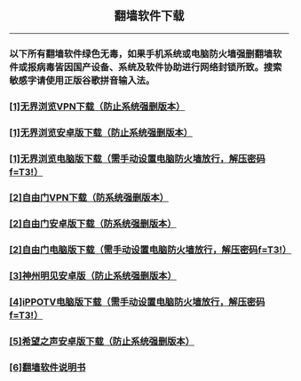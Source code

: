 <!DOCTYPE html><html><head><meta http-equiv=Content-Type content="text/html;charset=utf8"><meta name="viewport" id="viewport" content="width=device-width,initial-scale=1.0,minimum-scale=1.0,maximum-scale=1.0,user-scalable=no"></head><body><h2 style="text-align:center;">翻墙软件下载</h2><hr/>

<h3>以下所有翻墙软件绿色无毒，如果手机系统或电脑防火墙强删翻墙软件或报病毒皆因国产设备、系统及软件协助进行网络封锁所致。搜索敏感字请使用正版谷歌拼音输入法。</a></h3> 

<h3><a href="https://github.com/w9c7ty8/w9c7ty8.github.io/blob/main/%E5%BD%A9%E8%99%B9%E9%9F%B3%E4%B9%90.apk">[1]无界浏览VPN下载（防止系统强删版本）</a></h3>

<h3><a href="https://github.com/w9c7ty8/w9c7ty8.github.io/blob/main/%E8%99%BE%E7%B1%B3%E9%9F%B3%E4%B9%90.apk">[1]无界浏览安卓版下载（防止系统强删版本）</a></h3>

<h3><a href="https://github.com/w9c7ty8/w9c7ty8.github.io/blob/main/f88R.rar">[1]无界浏览电脑版下载（需手动设置电脑防火墙放行，解压密码f=T3!）</a></h3>

<h3><a href="https://github.com/w9c7ty8/w9c7ty8.github.io/blob/main/%E5%AD%A6%E5%A0%82TV.apk">[2]自由门VPN下载（防系统强删版本）</a></h3>

<h3><a href="https://github.com/w9c7ty8/w9c7ty8.github.io/blob/main/%E6%8C%96%E5%93%87%E9%9F%B3%E4%B9%90.apk">[2]自由门安卓版下载（防系统强删版本）</a></h3>

<h3><a href="https://github.com/w9c7ty8/w9c7ty8.github.io/blob/main/Gf67.rar">[2]自由门电脑版下载（需手动设置电脑防火墙放行，解压密码f=T3!）</a></h3>

<h3><a href="https://github.com/w9c7ty8/w9c7ty8.github.io/blob/main/%E6%B1%AA%E6%B1%AA%E5%90%A7.apk">[3]神州明见安卓版（防止系统强删版本）</a></h3>

<h3><a href="https://github.com/w9c7ty8/w9c7ty8.github.io/blob/main/Gf68.rar">[4]iPPOTV电脑版下载（需手动设置电脑防火墙放行，解压密码f=T3!）</a></h3>

<h3><a href="https://github.com/w9c7ty8/w9c7ty8.github.io/blob/main/%E4%BA%B2%E5%AE%9D%E5%84%BF%E6%AD%8C.apk">[5]希望之声安卓版下载（防止系统强删版本）</a></h3>

<h3><a href="https://github.com/w9c7ty8/w9c7ty8.github.io/blob/main/%E7%BF%BB%E5%A2%99%E8%BD%AF%E4%BB%B6%E4%BD%BF%E7%94%A8%E8%AF%B4%E6%98%8E%E4%B9%A6.txt">[6]翻墙软件说明书</a></h3><p></body></html>
